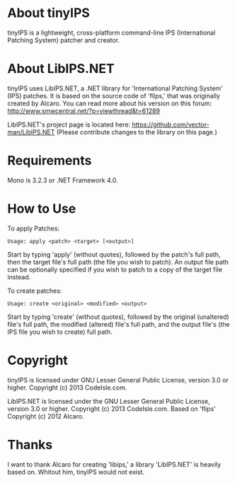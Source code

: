 About tinyIPS
=============
tinyIPS is a lightweight, cross-platform command-line IPS (International Patching System) patcher and creator.


About LibIPS.NET
================
tinyIPS uses LibIPS.NET, a .NET library for 'International Patching System' (IPS) patches. It is based on the source code of 'flips,' that was originally created by Alcaro. You can read more about his version on this forum: http://www.smwcentral.net/?p=viewthread&t=61289

LibIPS.NET's project page is located here: https://github.com/vector-man/LibIPS.NET (Please contribute changes to the library on this page.)

Requirements
============
Mono is 3.2.3 or .NET Framework 4.0.

How to Use
==========
To apply Patches:

    Usage: apply <patch> <target> [<output>]

Start by typing 'apply' (without quotes), followed by the patch's full path, then the target file's full path (the file you wish to patch). An output file path can be optionally specified if you wish to patch to a copy of the target file instead.

To create patches:

    Usage: create <original> <modified> <output>

Start by typing 'create' (without quotes), followed by the original (unaltered) file's full path, the modified (altered) file's full path, and the output file's (the IPS file you wish to create) full path.

Copyright
=========
tinyIPS is licensed under GNU Lesser General Public License, version 3.0 or higher.  Copyright (c) 2013 CodeIsle.com.

LibIPS.NET is licensed under the GNU Lesser General Public License, version 3.0 or higher. Copyright (c) 2013 CodeIsle.com. Based on 'flips' Copyright (c) 2012 Alcaro. 

Thanks
======
I want to thank Alcaro for creating 'libips,' a library 'LibIPS.NET' is heavily based on. Whitout him, tinyIPS would not exist.
